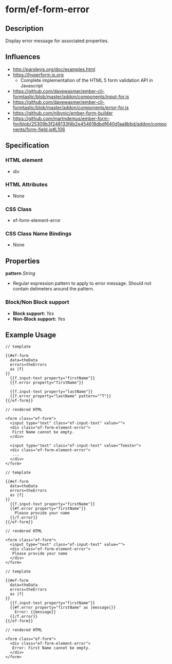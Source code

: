 # form/ef-form-error

## Description

Display error message for associated properties.



## Influences

* http://parsleyjs.org/doc/examples.html
* https://hyperform.js.org
  * Complete implementation of the HTML 5 form validation API in Javascript
* https://github.com/davewasmer/ember-cli-formtastic/blob/master/addon/components/input-for.js
* https://github.com/davewasmer/ember-cli-formtastic/blob/master/addon/components/error-for.js
* https://github.com/nibynic/ember-form-builder
* https://github.com/martndemus/ember-form-for/blob/25309b3f248133f4b2e454618dbdf640d1aa8bbd/addon/components/form-field.js#L106


## Specification

### HTML element

* div


### HTML Attributes

* None


### CSS Class

* ef-form-element-error


### CSS Class Name Bindings

* None


## Properties

**pattern** *String*

* Regular expression pattern to apply to error message. Should not contain delimeters around the pattern.


### Block/Non Block support

* **Block support:** *Yes*
* **Non-Block support:** *Yes*


## Example Usage

```
// template

{{#ef-form
  data=theData
  errors=theErrors
  as |f|
}}
  {{f.input-text property="firstName"}}
  {{f.error property="firstName"}}

  {{f.input-text property="lastName"}}
  {{f.error property="lastName" pattern="^T"}}
{{/ef-form}}

// rendered HTML

<form class="ef-form">
  <input type="text" class="ef-input-text" value="">
  <div class="ef-form-element-error">
   First Name cannot be empty.
  </div>

  <input type="text" class="ef-input-text" value="Tomster">
  <div class="ef-form-element-error">
   ...
  </div>
</form>
```

```
// template

{{#ef-form
  data=theData
  errors=theErrors
  as |f|
}}
  {{f.input-text property="firstName"}}
  {{#f.error property="firstName"}}
    Please provide your name
  {{/f.error}}
{{/ef-form}}

// rendered HTML

<form class="ef-form">
  <input type="text" class="ef-input-text" value="">
  <div class="ef-form-element-error">
   Please provide your name
  </div>
</form>
```


```
// template

{{#ef-form
  data=theData
  errors=theErrors
  as |f|
}}
  {{f.input-text property="firstName"}}
  {{#f.error property="firstName" as |message|}}
    Error: {{message}}
  {{/f.error}}
{{/ef-form}}

// rendered HTML

<form class="ef-form">
  <div class="ef-form-element-error">
   Error: First Name cannot be empty.
  </div>
</form>
```

